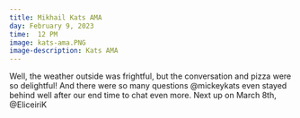 ```yaml
---
title: Mikhail Kats AMA
day: February 9, 2023
time:  12 PM
image: kats-ama.PNG
image-description: Kats AMA
---
```


Well, the weather outside was frightful, but the conversation and pizza were so delightful! And there were so many questions @mickeykats even stayed behind well after our end time to chat even more.
Next up on March 8th, @EliceiriK